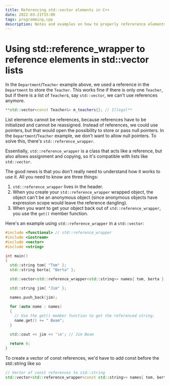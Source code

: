 ```yaml
---
title: Referencing std::vector elements in C++
date: 2022-03-21T15:00
tags: programming,cpp
description: Notes and examples on how to properly refererence elements of std::vectors in C++ programs.
---
```


# Using std::reference_wrapper to reference elements in std::vector lists

In the `Department`/`Teacher` example above, we used a reference in the `Department` to store the `Teacher`. This works fine if there is only one `Teacher`, but if there is a list of `Teacher`s, say `std::vector`, we can't use references anymore.

```cpp
**std::vector<const Teacher&> m_teachers{}; // Illegal**
```

List elements cannot be references, because references have to be initialized and cannot be reassigned. Instead of references, we could use pointers, but that would open the possibility to store or pass null pointers. In the `Department`/`Teacher` example, we don't want to allow null pointers. To solve this, there's `std::reference_wrapper`.

Essentially, `std::reference_wrapper` is a class that acts like a reference, but also allows assignment and copying, so it's compatible with lists like `std::vector`.

The good news is that you don't really need to understand how it works to use it. All you need to know are three things:

1. `std::reference_wrapper` lives in the <functional> header.
2. When you create your `std::reference_wrapper` wrapped object, the object can't be an anonymous object (since anonymous objects have expression scope would leave the reference dangling).
3. When you want to get your object back out of `std::reference_wrapper`, you use the `get()` member function.

Here's an example using `std::reference_wrapper` in a `std::vector`:

```cpp
#include <functional> // std::reference_wrapper
#include <iostream>
#include <vector>
#include <string>

int main()
{
  std::string tom{ "Tom" };
  std::string berta{ "Berta" };

  std::vector<std::reference_wrapper<std::string>> names{ tom, berta };

  std::string jim{ "Jim" };

  names.push_back(jim);

  for (auto name : names)
  {
    // Use the get() member function to get the referenced string.
    name.get() += " Beam";
  }

  std::cout << jim << '\n'; // Jim Beam

  return 0;
}
```

To create a vector of const references, we'd have to add const before the std::string like so

```cpp
// Vector of const references to std::string
std::vector<std::reference_wrapper<const std::string>> names{ tom, berta };
```
